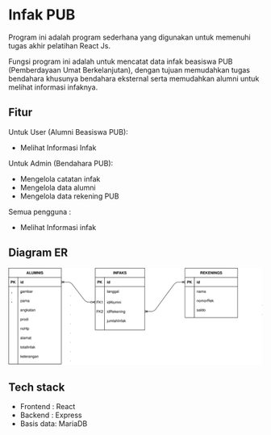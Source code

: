 # Infak PUB
Program ini adalah program sederhana yang digunakan untuk memenuhi tugas akhir pelatihan React Js. 

Fungsi program ini adalah untuk mencatat data infak beasiswa PUB (Pemberdayaan Umat Berkelanjutan), dengan tujuan memudahkan tugas bendahara khusunya bendahara eksternal serta memudahkan alumni untuk melihat informasi infaknya.

## Fitur
Untuk User (Alumni Beasiswa PUB):
- Melihat Informasi Infak

Untuk Admin (Bendahara PUB):
- Mengelola catatan infak
- Mengelola data alumni
- Mengelola data rekening PUB

Semua pengguna :
- Melihat Informasi infak

## Diagram ER
![erd](ERD.svg "erd program")
## Tech stack
- Frontend : React
- Backend : Express
- Basis data: MariaDB